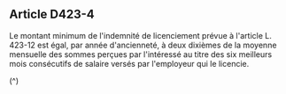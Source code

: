 ## Article D423-4


Le montant minimum de l'indemnité de licenciement prévue à l'article L. 423-12 est égal, par année
d'ancienneté, à deux dixièmes de la moyenne mensuelle des sommes perçues par l'intéressé au titre des six
meilleurs mois consécutifs de salaire versés par l'employeur qui le licencie.

(^)

